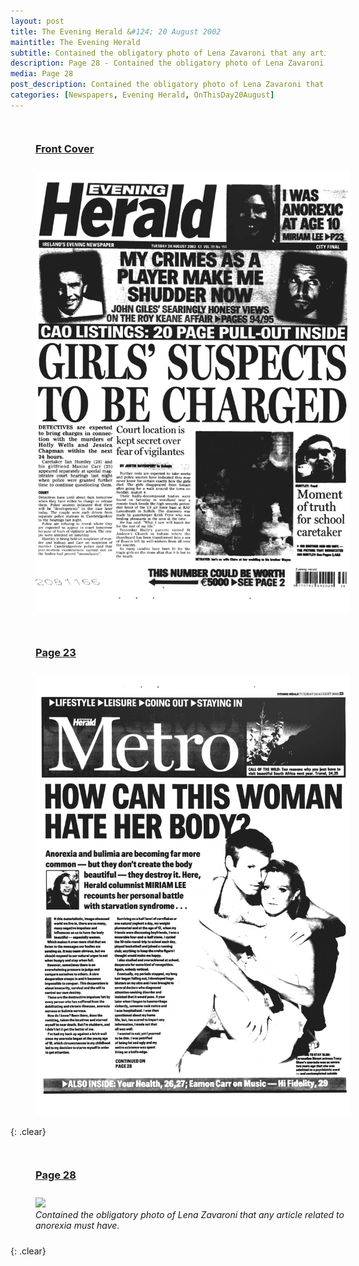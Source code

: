 ```yaml
---
layout: post
title: The Evening Herald &#124; 20 August 2002
maintitle: The Evening Herald
subtitle: Contained the obligatory photo of Lena Zavaroni that any article related to anorexia must have.
description: Page 28 - Contained the obligatory photo of Lena Zavaroni that any article related to anorexia must have.
media: Page 28
post_description: Contained the obligatory photo of Lena Zavaroni that any article related to anorexia must have.
categories: [Newspapers, Evening Herald, OnThisDay20August]
---
```


<figure class="fig1">
<figcaption>
<h3 id="front-cover"><a href="#front-cover">Front Cover</a></h3>
</figcaption>
<a href="/assets/images/newspapers/2002-08-20-evening-herald-fc.png"><img src="/assets/images/newspapers/2002-08-20-evening-herald-fc.png" class="full-width zoom-in"></a>
</figure>

<figure class="fig2">
<figcaption>
<h3 id="page-23"><a href="#page-23">Page 23</a></h3>
</figcaption>
<a href="/assets/images/newspapers/2002-08-20-evening-herald-page-23.png"><img src="/assets/images/newspapers/2002-08-20-evening-herald-page-23.png" class="full-width zoom-in"></a>
</figure>

{: .clear}

<figure class="fig1">
<figcaption>
<h3 id="page-28"><a href="#page-28">Page 28</a></h3>
</figcaption>
<a href="/assets/images/newspapers/2002-08-20-evening-herald-page-28.png"><img src="/assets/images/newspapers/2002-08-20-evening-herald-page-28.png" class="full-width zoom-in"></a>
<figcaption>
<cite>Contained the obligatory photo of Lena Zavaroni that any article related to anorexia must have.</cite>
</figcaption>
</figure>

<br />{: .clear}

<style>
.fig1 {float:left; width:49%;}

.fig2 {float:right; width:49%;}

figcaption {float:left; width:100%;}

@media screen and (orientation:portrait) {
.fig1, .fig2 {float:left; width:100%;}
figcaption {float:left; width:100%; margin-bottom: 10px;}
}
</style>
